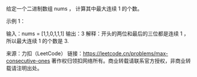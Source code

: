 给定一个二进制数组 nums ， 计算其中最大连续 1 的个数。



示例 1：

输入：nums = [1,1,0,1,1,1]
输出：3
解释：开头的两位和最后的三位都是连续 1 ，所以最大连续 1 的个数是 3.

来源：力扣（LeetCode）
链接：https://leetcode.cn/problems/max-consecutive-ones
著作权归领扣网络所有。商业转载请联系官方授权，非商业转载请注明出处。
